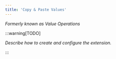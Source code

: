```yaml
---
title: 'Copy & Paste Values'
---
```


_Formerly known as Value Operations_

:::warning[TODO]

_Describe how to create and configure the extension._

:::
